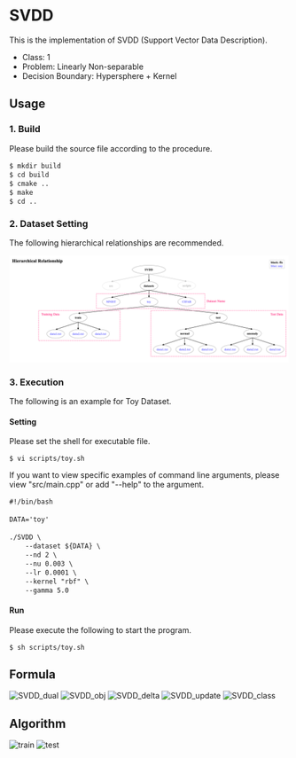 # SVDD

This is the implementation of SVDD (Support Vector Data Description).

- Class: 1
- Problem: Linearly Non-separable
- Decision Boundary: Hypersphere + Kernel

## Usage

### 1. Build
Please build the source file according to the procedure.
~~~
$ mkdir build
$ cd build
$ cmake ..
$ make
$ cd ..
~~~

### 2. Dataset Setting

The following hierarchical relationships are recommended.

![SVDD_dataset](datasets/dataset.png)

### 3. Execution

The following is an example for Toy Dataset.

#### Setting
Please set the shell for executable file.
~~~
$ vi scripts/toy.sh
~~~
If you want to view specific examples of command line arguments, please view "src/main.cpp" or add "--help" to the argument.
~~~
#!/bin/bash

DATA='toy'

./SVDD \
    --dataset ${DATA} \
    --nd 2 \
    --nu 0.003 \
    --lr 0.0001 \
    --kernel "rbf" \
    --gamma 5.0
~~~

#### Run
Please execute the following to start the program.
~~~
$ sh scripts/toy.sh
~~~

## Formula
![SVDD_dual](https://user-images.githubusercontent.com/56967584/130436790-62bf1b4a-10d1-4419-b578-341e28392374.png)
![SVDD_obj](https://user-images.githubusercontent.com/56967584/130436797-a82d8950-2ecd-48a5-8cde-deb5a63eaaf5.png)
![SVDD_delta](https://user-images.githubusercontent.com/56967584/130436807-99953c32-8acc-498d-9182-08706ee5819b.png)
![SVDD_update](https://user-images.githubusercontent.com/56967584/130436813-3cabea09-0d5f-4065-ab0f-2f8d99964b86.png)
![SVDD_class](https://user-images.githubusercontent.com/56967584/130538309-9d5e691a-2223-4ef3-b2e8-f228de053e99.png)



## Algorithm
![train](https://user-images.githubusercontent.com/56967584/130538323-a9219a72-5895-4973-80f1-ed207a254085.png)
![test](https://user-images.githubusercontent.com/56967584/130538333-77f5cfd4-01b1-4cf2-9535-80c5d7be8796.png)




